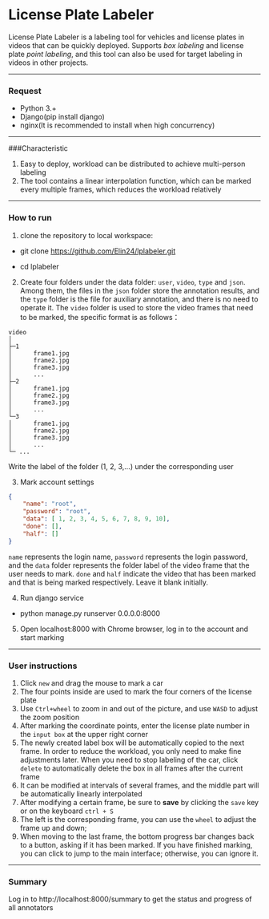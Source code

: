 #   License Plate Labeler

License Plate Labeler is a labeling tool for vehicles and license plates in videos that can be quickly deployed. Supports *box labeling* and license plate *point labeling*, and this tool can also be used for target labeling in videos in other projects.


----

### Request
* Python 3.+
* Django(pip install django)
* nginx(It is recommended to install when high concurrency)


------

###Characteristic
1. Easy to deploy, workload can be distributed to achieve multi-person labeling
2. The tool contains a linear interpolation function, which can be marked every multiple frames, which reduces the workload relatively

----



### How to run

1. clone the repository to local workspace:

*   git clone https://github.com/Elin24/lplabeler.git

*   cd lplabeler

2. Create four folders under the data folder: `user`, `video`, `type` and `json`. Among them, the files in the `json` folder store the annotation results, and the `type` folder is the file for auxiliary annotation, and there is no need to operate it. The `video` folder is used to store the video frames that need to be marked, the specific format is as follows：
```
video
│  
├─1
│      frame1.jpg
│      frame2.jpg
│      frame3.jpg
│      ...
├─2
│      frame1.jpg
│      frame2.jpg
│      frame3.jpg
│      ...
└─3
│      frame1.jpg
│      frame2.jpg
│      frame3.jpg
│      ...
└─ ...
```
Write the label of the folder (1, 2, 3,...) under the corresponding user



3. Mark account settings
```json
{
    "name": "root",
    "password": "root",
    "data": [ 1, 2, 3, 4, 5, 6, 7, 8, 9, 10],
    "done": [],
    "half": []
}
```
`name` represents the login name, `password` represents the login password, and the `data` folder represents the folder label of the video frame that the user needs to mark. `done` and `half` indicate the video that has been marked and that is being marked respectively. Leave it blank initially.


4. Run django service

*   python manage.py runserver 0.0.0.0:8000

5. Open localhost:8000 with Chrome browser, log in to the account and start marking


----


### User instructions

1. Click `new` and drag the mouse to mark a car
2. The four points inside are used to mark the four corners of the license plate
3. Use `Ctrl+wheel` to zoom in and out of the picture, and use `WASD` to adjust the zoom position
4. After marking the coordinate points, enter the license plate number in the `input box` at the upper right corner
5. The newly created label box will be automatically copied to the next frame. In order to reduce the workload, you only need to make fine adjustments later. When you need to stop labeling of the car, click `delete` to automatically delete the box in all frames after the current frame
5. It can be modified at intervals of several frames, and the middle part will be automatically linearly interpolated
6. After modifying a certain frame, be sure to **save** by clicking the `save` key or on the keyboard `ctrl + S`
7. The left is the corresponding frame, you can use the `wheel` to adjust the frame up and down;
8. When moving to the last frame, the bottom progress bar changes back to a button, asking if it has been marked. If you have finished marking, you can click to jump to the main interface; otherwise, you can ignore it.

---



### Summary
Log in to http://localhost:8000/summary to get the status and progress of all annotators
